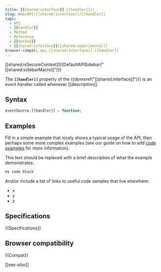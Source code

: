 ```yaml
---
title: [[shared:interface]].[[handler]]()
slug: Web/API/[[shared:interface]]/[[handler]]
tags:
  - API
  - [[handler]]
  - Method
  - Reference
  - [[method]]
  - [[shared:interface]][[shared:experimental]]
browser-compat: api.[[shared:interface]].[[handler]]
---
```

[[shared:isSecureContext]]{{DefaultAPISidebar("[[shared:sidebarMacro]]")}}

The **`[[handler]]`** property of the {{domxref("[[shared:interface]]")}} is an event handler called whenever [[description]].

## Syntax

```js
eventSource.[[handler]] = function;
```

## Examples

Fill in a simple example that nicely shows a typical usage of the API, then perhaps some more complex examples (see our guide on how to add [code examples](/en-US/docs/MDN/Contribute/Structures/Code_examples) for more information).

This text should be replaced with a brief description of what the example demonstrates.

```js
my code block
```

And/or include a list of links to useful code samples that live elsewhere:

*   x
*   y
*   z

## Specifications

{{Specifications}}

## Browser compatibility

{{Compat}}

[[see-also]]
